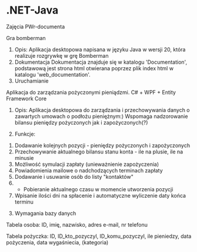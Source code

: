 # .NET-Java
Zajęcia PWr-documenta

Gra bomberman

1. Opis:
   Aplikacja desktopowa napisana w języku Java w wersji 20, która realizuje rozgrywkę w grę Bomberman
2. Dokumentacja
   Dokumentacja znajduje się w katalogu 'Documentation', podstawową jest strona html otwierana poprzez plik    index html w katalogu 'web_documentation'.
3. Uruchamianie
   


Aplikacja do zarządzania pożyczonymi pieniądzmi. C# + WPF + Entity Framework Core

1. Opis:
  Aplikacja desktopowa do zarządzania i przechowywania danych o zawartych umowach o podłożu pieniężnym:)
  Wspomaga nadzorowanie bilansu pieniędzy pożyczonych jak i zapożyczonych(?)


2. Funkcje:
  1) Dodawanie kolejnych pozycji - pieniędzy pożyczonych i zapożyczonych
  2) Przechowywanie aktualnego bilansu stanu konta - ile na plusie, ile na minusie
  3) Możliwość symulacji zapłaty (unieważnienie zapożyczenia)
  4) Powiadomienia mailowe o nadchodzących terminach zapłaty
  5) Dodawanie i usuwanie osób do listy "kontaktów"
  6) * Pobieranie aktualnego czasu w momencie utworzenia pozycji
  7) Wpisanie ilości dni na spłacenie i automatyczne wyliczenie daty końca terminu
 
 
 
 3. Wymagania bazy danych

Tabela osoba:
  ID, imię, nazwisko, adres e-mail, nr telefonu
  
Tabela pożyczka:
  ID, ID_kto_pozyczyl, ID_komu_pozyczyl, ile pieniedzy, data pożyczenia, data wygaśniecia, (kategoria)
  
  
  
  
  


